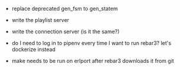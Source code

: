 - replace deprecated gen_fsm to gen_statem

- write the playlist server
- write the connection server (is it the same?)

- do I need to log in to pipenv every time I want to run rebar3? let's dockerize instead
- make needs to be run on erlport after rebar3 downloads it from git